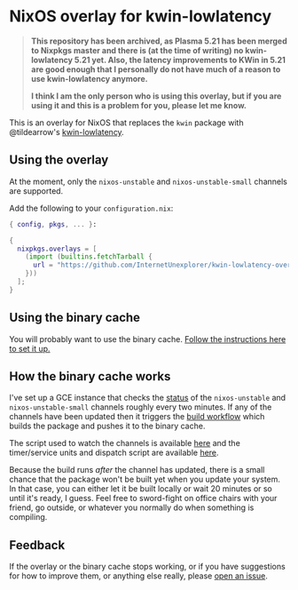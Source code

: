 # NixOS overlay for kwin-lowlatency

> **This repository has been archived, as Plasma 5.21 has been merged to Nixpkgs master and there is (at the time of writing) no kwin-lowlatency 5.21 yet. Also, the latency improvements to KWin in 5.21 are good enough that I personally do not have much of a reason to use kwin-lowlatency anymore.**
> 
> **I think I am the only person who is using this overlay, but if you are using it and this is a problem for you, please let me know.**


This is an overlay for NixOS that replaces the `kwin` package with
@tildearrow's [kwin-lowlatency][1].

## Using the overlay

At the moment, only the `nixos-unstable` and `nixos-unstable-small` channels
are supported.

Add the following to your `configuration.nix`:
```nix
{ config, pkgs, ... }:

{
  nixpkgs.overlays = [
    (import (builtins.fetchTarball {
      url = "https://github.com/InternetUnexplorer/kwin-lowlatency-overlay/archive/nixos-unstable.tar.gz";
    }))
  ];
}
```

## Using the binary cache

You will probably want to use the binary cache. [Follow the instructions here
to set it up.][2]

## How the binary cache works

I've set up a GCE instance that checks the [status][3] of the
`nixos-unstable` and `nixos-unstable-small` channels roughly every two
minutes. If any of the channels have been updated then it triggers the
[build workflow][4] which builds the package and pushes it to the binary
cache.

The script used to watch the channels is available [here][5] and the
timer/service units and dispatch script are available [here][6].

Because the build runs _after_ the channel has updated, there is a small
chance that the package won't be built yet when you update your system. In
that case, you can either let it be built locally or wait 20 minutes or so
until it's ready, I guess. Feel free to sword-fight on office chairs with
your friend, go outside, or whatever you normally do when something is
compiling.

## Feedback

If the overlay or the binary cache stops working, or if you have suggestions
for how to improve them, or anything else really, please [open an issue][7].

[1]: https://github.com/tildearrow/kwin-lowlatency
[2]: https://app.cachix.org/cache/kwin-lowlatency
[3]: https://status.nixos.org
[4]: https://github.com/InternetUnexplorer/kwin-lowlatency-overlay/blob/nixos-unstable/.github/workflows/build.yml
[5]: https://github.com/InternetUnexplorer/nix-channel-watcher
[6]: https://gist.github.com/InternetUnexplorer/32afbf1c1cc862c62c7107ff10cb069f
[7]: https://github.com/InternetUnexplorer/kwin-lowlatency-overlay/issues/new
